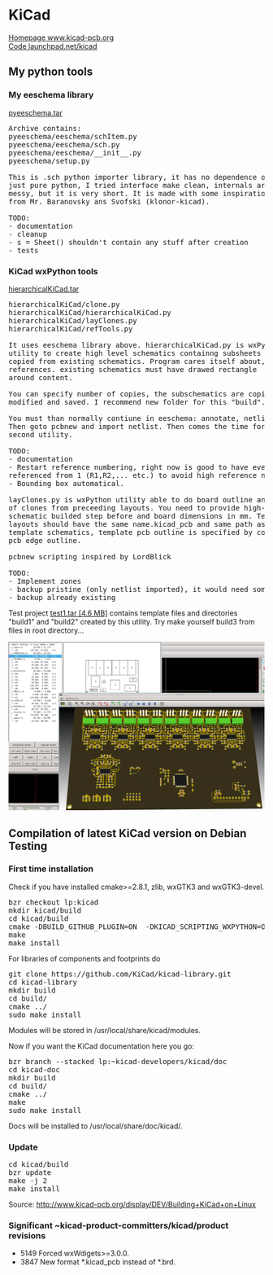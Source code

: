 <h1>KiCad</h1>
<a href="http://www.kicad-pcb.org">Homepage www.kicad-pcb.org</a><br>
<a href="https://launchpad.net/kicad">Code launchpad.net/kicad</a><br>
<p>

<h2>My python tools</h2>
<h3>My eeschema library</h3>

<a href="pyeeschema.tar">pyeeschema.tar</a><br>

<pre>
Archive contains:
pyeeschema/eeschema/schItem.py
pyeeschema/eeschema/sch.py
pyeeschema/eeschema/__init__.py
pyeeschema/setup.py

This is .sch python importer library, it has no dependence outside,
just pure python, I tried interface make clean, internals are bit
messy, but it is very short. It is made with some inspiration
from Mr. Baranovsky ans Svofski (klonor-kicad).

TODO:
- documentation
- cleanup
- s = Sheet() shouldn't contain any stuff after creation
- tests
</pre>

<h3>KiCad wxPython tools</h3>
<a href="hierarchicalKiCad.tar">hierarchicalKiCad.tar</a><br>

<pre>
hierarchicalKiCad/clone.py
hierarchicalKiCad/hierarchicalKiCad.py
hierarchicalKiCad/layClones.py
hierarchicalKiCad/refTools.py

It uses eeschema library above. hierarchicalKiCad.py is wxPython
utility to create high level schematics containng subsheets
copied from existing schematics. Program cares itself about,
references. existing schematics must have drawed rectangle
around content.

You can specify number of copies, the subschematics are copied,
modified and saved. I recommend new folder for this "build".

You must than normally contiune in eeschema: annotate, netlist.
Then goto pcbnew and import netlist. Then comes the time for
second utility.

TODO:
- documentation
- Restart reference numbering, right now is good to have every template
referenced from 1 (R1,R2,... etc.) to avoid high reference number buildup
- Bounding box automatical.

layClones.py is wxPython utility able to do board outline and layout
of clones from preceeding layouts. You need to provide high-level
schematic builded step before and board dimensions in mm. Template
layouts should have the same name.kicad_pcb and same path as original
template schematics, template pcb outline is specified by common
pcb edge outline.

pcbnew scripting inspired by LordBlick

TODO:
- Implement zones
- backup pristine (only netlist imported), it would need some consistency check
- backup already existing
</pre>

Test project <a href="test1.tar">test1.tar [4.6 MB]</a> contains template files
and directories "build1" and "build2" created by this utility. Try make yourself
build3 from files in root directory...

<p>

<a href="in_action.jpg"><img src="in_action.jpg"></a>

<h2>Compilation of latest KiCad version on Debian Testing</h2>

<h3>First time installation</h3>

Check if you have installed cmake>=2.8.1, zlib, wxGTK3 and wxGTK3-devel.

<pre>
bzr checkout lp:kicad
mkdir kicad/build
cd kicad/build
cmake -DBUILD_GITHUB_PLUGIN=ON  -DKICAD_SCRIPTING_WXPYTHON=ON -DKICAD_SCRIPTING=ON -DKICAD_SCRIPTING_MODULES=ON ../
make
make install
</pre>

For libraries of components and footprints do
<pre>
git clone https://github.com/KiCad/kicad-library.git
cd kicad-library
mkdir build 
cd build/ 
cmake ../ 
sudo make install
</pre>
Modules will be stored in /usr/local/share/kicad/modules.

Now if you want the KiCad documentation here you go:
<pre>
bzr branch --stacked lp:~kicad-developers/kicad/doc
cd kicad-doc
mkdir build 
cd build/ 
cmake ../
make
sudo make install
</pre>
Docs will be installed to /usr/local/share/doc/kicad/.

<h3>Update</h3>

<pre>
cd kicad/build
bzr update
make -j 2
make install
</pre>

Source: http://www.kicad-pcb.org/display/DEV/Building+KiCad+on+Linux
<p>

<h3>Significant  ~kicad-product-committers/kicad/product  revisions</h3>

<ul>
<li>5149 Forced wxWdigets>=3.0.0.
<li>3847 New format *.kicad_pcb instead of *.brd.
<ul>
